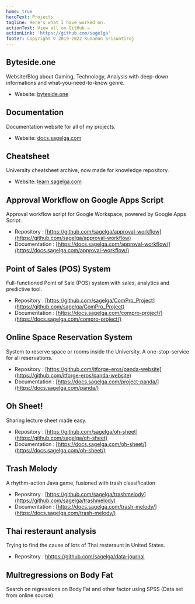 ```yaml
---
home: true
heroText: Projects
tagline: Here's what I have worked on.
actionText: View all on GitHub →
actionLink: 'https://github.com/sagelga'
footer: Copyright © 2019-2022 Kunanon Srisuntiroj
---
```

## Byteside.one
Website/Blog about Gaming, Technology, Analysis with deep-down informations and what-you-need-to-know genre.

- Website: [byteside.one](https://byteside.one/)

## Documentation
Documentation website for all of my projects.

- Website: [docs.sagelga.com](https://docs.sagelga.com/)

## Cheatsheet
University cheatsheet archive, now made for knowledge repository.

- Website: [learn.sagelga.com](https://learn.sagelga.com/)

## Approval Workflow on Google Apps Script
Approval workflow script for Google Workspace, powered by Google Apps Script.

- Repository : [https://github.com/sagelga/approval-workflow](https://github.com/sagelga/approval-workflow)
- Documentation : [https://docs.sagelga.com/approval-workflow/](https://docs.sagelga.com/approval-workflow/)

## Point of Sales (POS) System
Full-functioned Point of Sale (POS) system with sales, analytics and predictive tool.

- Repository : [https://github.com/sagelga/ComPro_Project](https://github.com/sagelga/ComPro_Project)
- Documentation : [https://docs.sagelga.com/compro-project/](https://docs.sagelga.com/compro-project/)

## Online Space Reservation System
System to reserve space or rooms inside the University. A one-stop-service for all reservations.

- Repository : [https://github.com/itforge-eros/panda-website](https://github.com/itforge-eros/panda-website)
- Documentation : [https://docs.sagelga.com/project-panda/](https://docs.sagelga.com/panda/)

## Oh Sheet!
Sharing lecture sheet made easy.

- Repository : [https://github.com/sagelga/oh-sheet](https://github.com/sagelga/oh-sheet)
- Documentation : [https://docs.sagelga.com/oh-sheet/](https://docs.sagelga.com/oh-sheet/)

## Trash Melody
A rhythm-action Java game, fusioned with trash classification

- Repository : [https://github.com/sagelga/trashmelody](https://github.com/sagelga/trashmelody)
- Documentation : [https://docs.sagelga.com/trash-melody/](https://docs.sagelga.com/trash-melody/)

## Thai resteraunt analysis
Trying to find the cause of lots of Thai resteraunt in United States.

- Repository : [hhttps://github.com/sagelga/data-journal](https://github.com/sagelga/data-journal)

## Multregressions on Body Fat
Search on regressions on Body Fat and other factor using SPSS (Data set from online source)
